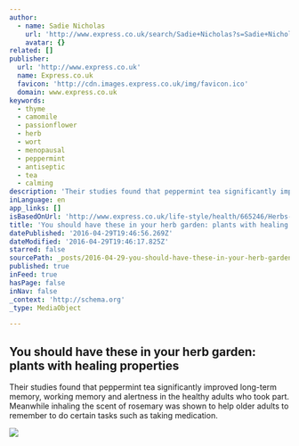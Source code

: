 ```yaml
---
author:
  - name: Sadie Nicholas
    url: 'http://www.express.co.uk/search/Sadie+Nicholas?s=Sadie+Nicholas&b=1'
    avatar: {}
related: []
publisher:
  url: 'http://www.express.co.uk'
  name: Express.co.uk
  favicon: 'http://cdn.images.express.co.uk/img/favicon.ico'
  domain: www.express.co.uk
keywords:
  - thyme
  - camomile
  - passionflower
  - herb
  - wort
  - menopausal
  - peppermint
  - antiseptic
  - tea
  - calming
description: 'Their studies found that peppermint tea significantly improved long-term memory, working memory and alertness in the healthy adults who took part. Meanwhile inhaling the scent of rosemary was shown to help older adults to remember to do certain tasks such as taking medication.'
inLanguage: en
app_links: []
isBasedOnUrl: 'http://www.express.co.uk/life-style/health/665246/Herbs-healing-properties-peppermint-rosemary-memory-sage-camomile-thyme-comfrey'
title: 'You should have these in your herb garden: plants with healing properties'
datePublished: '2016-04-29T19:46:56.269Z'
dateModified: '2016-04-29T19:46:17.825Z'
starred: false
sourcePath: _posts/2016-04-29-you-should-have-these-in-your-herb-garden-plants-with-heali.md
published: true
inFeed: true
hasPage: false
inNav: false
_context: 'http://schema.org'
_type: MediaObject

---
```

<article style=""><h1>You should have these in your herb garden: plants with healing properties</h1><p>Their studies found that peppermint tea significantly improved long-term memory, working memory and alertness in the healthy adults who took part. Meanwhile inhaling the scent of rosemary was shown to help older adults to remember to do certain tasks such as taking medication.</p><img src="http://cdn.images.express.co.uk/img/dynamic/11/590x/secondary/SAGE-524556.jpg" /></article>